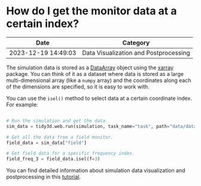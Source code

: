 # How do I get the monitor data at a certain index?

| Date       | Category    |
|------------|-------------|
| 2023-12-19 14:49:03 | Data Visualization and Postprocessing |


The simulation data is stored as a [DataArray](https://xarray.pydata.org/en/stable/generated/xarray.DataArray.html) object using the [xarray](https://xarray.pydata.org/en/stable/) package. You can think of it as a dataset where data is stored as a large multi-dimensional array (like a `numpy` array) and the coordinates along each of the dimensions are specified, so it is easy to work with.

You can use the `isel()` method to select data at a certain coordinate index. For example:



```python

# Run the simulation and get the data.
sim_data = tidy3d.web.run(simulation, task_name="task", path="data/data.hdf5", verbose=True)

# Get all the data from a field monitor.
field_data = sim_data["field"]

# Get field data for a specific frequency index.
field_freq_3 = field_data.isel(f=3)

```

You can find detailed information about simulation data visualization and postprocessing in this <a href="https://www.flexcompute.com/tidy3d/examples/notebooks/VizData/">tutorial</a>.